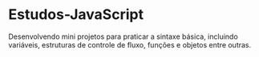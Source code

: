 # Estudos-JavaScript
Desenvolvendo mini projetos para praticar a sintaxe básica, incluindo variáveis, estruturas de controle de fluxo, funções e objetos entre outras.
